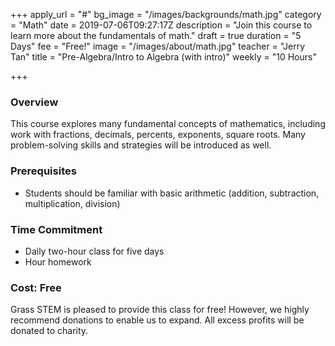 +++
apply_url = "#"
bg_image = "/images/backgrounds/math.jpg"
category = "Math"
date = 2019-07-06T09:27:17Z
description = "Join this course to learn more about the fundamentals of math."
draft = true
duration = "5 Days"
fee = "Free!"
image = "/images/about/math.jpg"
teacher = "Jerry Tan"
title = "Pre-Algebra/Intro to Algebra (with intro)"
weekly = "10 Hours"

+++
### Overview

This course explores many fundamental concepts of mathematics, including work with fractions, decimals, percents, exponents, square roots. Many problem-solving skills and strategies will be introduced as well.

### Prerequisites

* Students should be familiar with basic arithmetic (addition, subtraction, multiplication, division)

### Time Commitment

* Daily two-hour class for five days
* Hour homework

### Cost: Free

Grass STEM is pleased to provide this class for free! However, we highly recommend donations to enable us to expand. All excess profits will be donated to charity.